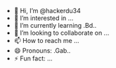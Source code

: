 - 👋 Hi, I’m @hackerdu34
- 👀 I’m interested in ...
- 🌱 I’m currently learning .Bd..
- 💞️ I’m looking to collaborate on ...
- 📫 How to reach me ...
- 😄 Pronouns: .Gab..
- ⚡ Fun fact: ...

<!---
hackerdu34/hackerdu34 is a ✨ special ✨ repository because its `README.md` (this file) appears on your GitHub profile.
You can click the Preview link to take a look at your changes.
--->
